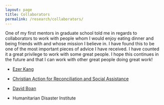 ```yaml
---
layout: page
title: Collaborators
permalink: /research/collaborators/
---
```


One of my first mentors in graduate school told me in regards to collaborators to work with people whom I would enjoy eating dinner and being friends with and whose mission I believe in.  I have found this to be one of the most important pieces of advice I have received. I have counted it a great privilege to work with some great people. I hope this continues in the future and that I can work with other great people doing great work!

* [Ezer Kang](https://ezerkang-howard-faculty.com/)

* [Christian Action for Reconciliation and Social Assistance](http://www.carsaministry.org/)

* [David Boan](http://www.worldea.org/whoweare/leadership/david-boan)

* Humanitarian Disaster Institute
